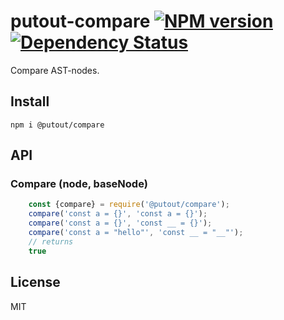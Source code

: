 # putout-compare [![NPM version][NPMIMGURL]][NPMURL] [![Dependency Status][DependencyStatusIMGURL]][DependencyStatusURL]

[NPMIMGURL]:                https://img.shields.io/npm/v/@putout/compare.svg?style=flat&longCache=true
[NPMURL]:                   https://npmjs.org/package/@putout/compare"npm"

[DependencyStatusURL]:      https://david-dm.org/coderaiser/putout?path=packages/compare
[DependencyStatusIMGURL]:   https://david-dm.org/coderaiser/putout.svg?path=packages/compare

Compare AST-nodes.

## Install

```
npm i @putout/compare
```

## API

### Compare (node, baseNode)

```js
    const {compare} = require('@putout/compare');
    compare('const a = {}', 'const a = {}');
    compare('const a = {}', 'const __ = {}');
    compare('const a = "hello"', 'const __ = "__"');
    // returns
    true
```

## License

MIT

